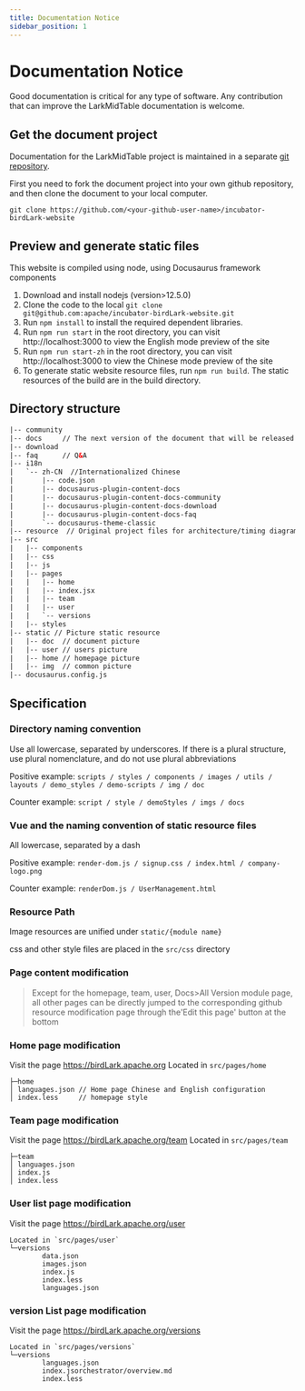 ```yaml
---
title: Documentation Notice
sidebar_position: 1
---
```


# Documentation Notice

Good documentation is critical for any type of software. Any contribution that can improve the LarkMidTable documentation is welcome.

##  Get the document project

Documentation for the LarkMidTable project is maintained in a separate [git repository](https://github.com/apache/incubator-birdLark-website).

First you need to fork the document project into your own github repository, and then clone the document to your local computer.

```shell
git clone https://github.com/<your-github-user-name>/incubator-birdLark-website
```

## Preview and generate static files

This website is compiled using node, using Docusaurus framework components

1. Download and install nodejs (version>12.5.0)
2. Clone the code to the local `git clone git@github.com:apache/incubator-birdLark-website.git`
2. Run `npm install` to install the required dependent libraries.
3. Run `npm run start` in the root directory, you can visit http://localhost:3000 to view the English mode preview of the site
4. Run `npm run start-zh` in the root directory, you can visit http://localhost:3000 to view the Chinese mode preview of the site
5. To generate static website resource files, run `npm run build`. The static resources of the build are in the build directory.

## Directory structure
```html
|-- community 
|-- docs     // The next version of the document that will be released soon
|-- download 
|-- faq      // Q&A
|-- i18n    
|   `-- zh-CN  //Internationalized Chinese
|       |-- code.json
|       |-- docusaurus-plugin-content-docs
|       |-- docusaurus-plugin-content-docs-community
|       |-- docusaurus-plugin-content-docs-download
|       |-- docusaurus-plugin-content-docs-faq
|       `-- docusaurus-theme-classic
|-- resource  // Original project files for architecture/timing diagram/flow chart, etc.
|-- src
|   |-- components
|   |-- css
|   |-- js
|   |-- pages
|   |   |-- home
|   |   |-- index.jsx
|   |   |-- team
|   |   |-- user
|   |   `-- versions
|   |-- styles
|-- static // Picture static resource
|   |-- doc  // document picture
|   |-- user // users picture
|   |-- home // homepage picture
|   |-- img  // common picture
|-- docusaurus.config.js

```

## Specification

### Directory naming convention

Use all lowercase, separated by underscores. If there is a plural structure, use plural nomenclature, and do not use plural abbreviations

Positive example: `scripts / styles / components / images / utils / layouts / demo_styles / demo-scripts / img / doc`

Counter example: `script / style / demoStyles / imgs / docs`

### Vue and the naming convention of static resource files

All lowercase, separated by a dash

Positive example: `render-dom.js / signup.css / index.html / company-logo.png`

Counter example: `renderDom.js / UserManagement.html`

### Resource Path

Image resources are unified under `static/{module name}`

css and other style files are placed in the `src/css` directory

### Page content modification
> Except for the homepage, team, user, Docs>All Version module page, all other pages can be directly jumped to the corresponding github resource modification page through the'Edit this page' button at the bottom

### Home page modification
Visit the page https://birdLark.apache.org
Located in `src/pages/home`

```
├─home
│ languages.json // Home page Chinese and English configuration
│ index.less     // homepage style
```
### Team page modification
Visit the page https://birdLark.apache.org/team
Located in `src/pages/team`
```
├─team
│ languages.json
│ index.js
│ index.less
```
### User list page modification
Visit the page https://birdLark.apache.org/user
```
Located in `src/pages/user`
└─versions
        data.json
        images.json
        index.js
        index.less
        languages.json
```

### version List page modification
Visit the page https://birdLark.apache.org/versions
```
Located in `src/pages/versions`
└─versions
        languages.json
        index.jsorchestrator/overview.md
        index.less
```
